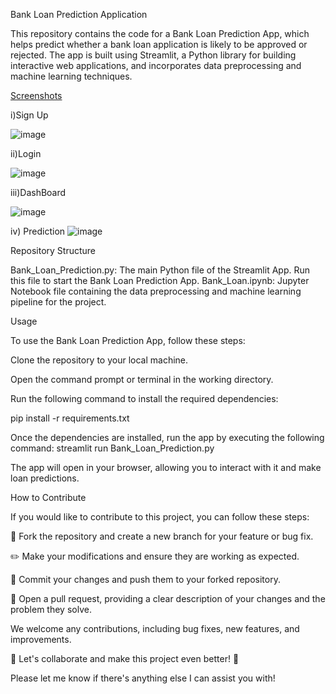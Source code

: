 Bank Loan Prediction Application


This repository contains the code for a Bank Loan Prediction App, which helps predict whether a bank loan application is likely to be approved or rejected. The app is built using Streamlit, a Python library for building interactive web applications, and incorporates data preprocessing and machine learning techniques.

<a href="https://example.com" class="btn btn-primary">Screenshots</a>



i)Sign Up

![image](https://github.com/nagaraju-developer/BANK_LOAN_PREDICTION/assets/106716843/6a08b595-bf55-40cb-9e5c-18dbc0ae6145)

ii)Login

![image](https://github.com/nagaraju-developer/BANK_LOAN_PREDICTION/assets/106716843/28fc43ec-ea5a-46b2-89b0-a379015983a7)

iii)DashBoard

![image](https://github.com/nagaraju-developer/BANK_LOAN_PREDICTION/assets/106716843/f26e5717-ec09-4dd5-aba5-38ae02bd2fec)

iv) Prediction
![image](https://github.com/nagaraju-developer/BANK_LOAN_PREDICTION/assets/106716843/9056799f-12eb-4363-91e6-f16f7bbc39b2)


Repository Structure

Bank_Loan_Prediction.py: The main Python file of the Streamlit App. Run this file to start the Bank Loan Prediction App.
Bank_Loan.ipynb: Jupyter Notebook file containing the data preprocessing and machine learning pipeline for the project.


Usage

To use the Bank Loan Prediction App, follow these steps:

Clone the repository to your local machine.

Open the command prompt or terminal in the working directory.

Run the following command to install the required dependencies:

pip install -r requirements.txt

Once the dependencies are installed, run the app by executing the following command:
streamlit run Bank_Loan_Prediction.py

The app will open in your browser, allowing you to interact with it and make loan predictions.

How to Contribute

If you would like to contribute to this project, you can follow these steps:

🍴 Fork the repository and create a new branch for your feature or bug fix.

✏️ Make your modifications and ensure they are working as expected.

💾 Commit your changes and push them to your forked repository.

🔀 Open a pull request, providing a clear description of your changes and the problem they solve.

We welcome any contributions, including bug fixes, new features, and improvements.

🎉 Let's collaborate and make this project even better! 🚀

Please let me know if there's anything else I can assist you with!
